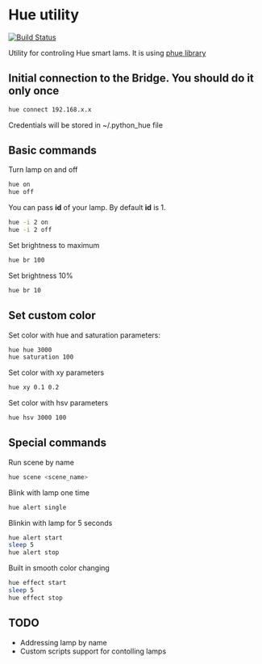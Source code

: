# Hue utility

[![Build Status](https://travis-ci.org/elisey/hue-utility.svg?branch=master)](https://travis-ci.org/elisey/hue-utility)

Utility for controling Hue smart lams. It is using [phue library](https://github.com/studioimaginaire/phue)

## Initial connection to the Bridge. You should do it only once

```bash
hue connect 192.168.x.x
```

Credentials will be stored in ~/.python_hue file

## Basic commands

Turn lamp on and off

```bash
hue on
hue off
```

You can pass **id** of your lamp. By default **id** is 1.

```bash
hue -i 2 on
hue -i 2 off
```

Set brightness to maximum

```bash
hue br 100
```

Set brightness 10%

```bash
hue br 10
```

## Set custom color

Set color with hue and saturation parameters:

```bash
hue hue 3000
hue saturation 100
```

Set color with xy parameters

```bash
hue xy 0.1 0.2
```

Set color with hsv parameters

```bash
hue hsv 3000 100
```

## Special commands

Run scene by name

```bash
hue scene <scene_name>
```

Blink with lamp one time

```bash
hue alert single
```

Blinkin with lamp for 5 seconds

```bash
hue alert start
sleep 5
hue alert stop
```

Built in smooth color changing

```bash
hue effect start
sleep 5
hue effect stop
```

## TODO

- Addressing lamp by name
- Custom scripts support for contolling lamps
